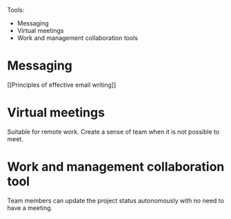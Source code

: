 Tools:
- Messaging
- Virtual meetings
- Work and management collaboration tools

# Messaging
[[Principles of effective email writing]]

# Virtual meetings
Suitable for remote work.
Create a sense of team when it is not possible to meet. 

# Work and management collaboration tool
Team members can update the project status autonomously with no need to have a meeting. 